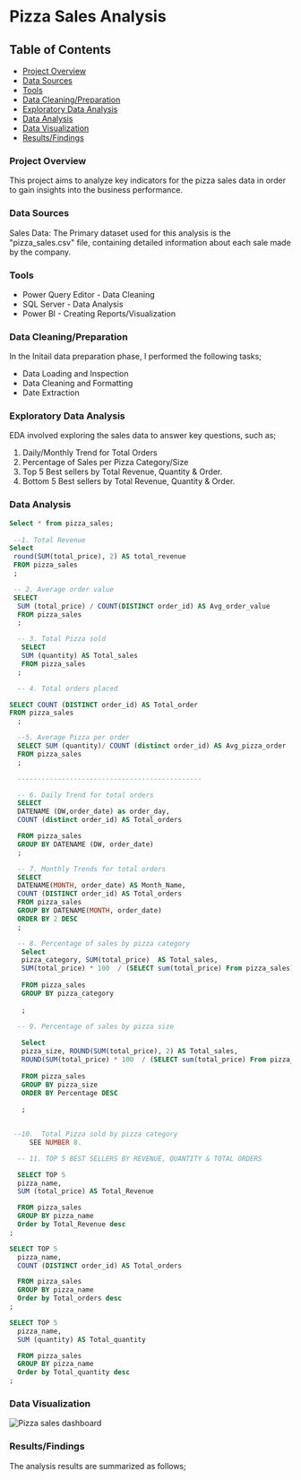 # Pizza Sales Analysis

## Table of Contents

- [Project Overview](#project-overview)
- [Data Sources](#data-sources)
- [Tools](#tools)
- [Data Cleaning/Preparation](#data-cleaningpreparation)
- [Exploratory Data Analysis](#exploratory-data-analysis)
- [Data Analysis](#data-analysis)
- [Data Visualization](#data-visualization)
- [Results/Findings](#resultsfindings)

### Project Overview
This project aims to analyze key indicators for the pizza sales data in order to gain insights into the business performance.





### Data Sources
Sales Data: The Primary dataset used for this analysis is the "pizza_sales.csv" file, containing detailed information about each sale made by the company.

### Tools
- Power Query Editor - Data Cleaning
- SQL Server - Data Analysis
- Power BI - Creating Reports/Visualization

### Data Cleaning/Preparation
In the Initail data preparation phase, I performed the following tasks;
-  Data Loading and Inspection
-  Data Cleaning and Formatting
-  Date Extraction

### Exploratory Data Analysis
EDA involved exploring the sales data to answer key questions, such as;
1. Daily/Monthly Trend for Total Orders
2. Percentage of Sales per Pizza Category/Size
3. Top 5 Best sellers by Total Revenue, Quantity & Order.
4. Bottom 5 Best sellers by Total Revenue, Quantity & Order.

### Data Analysis

```SQL
Select * from pizza_sales;
 
 --1. Total Revenue
Select 
 round(SUM(total_price), 2) AS total_revenue
 FROM pizza_sales
 ;

 -- 2. Average order value
 SELECT 
  SUM (total_price) / COUNT(DISTINCT order_id) AS Avg_order_value
  FROM pizza_sales
  ;

  -- 3. Total Pizza sold
   SELECT
   SUM (quantity) AS Total_sales
   FROM pizza_sales
  ;

  -- 4. Total orders placed

SELECT COUNT (DISTINCT order_id) AS Total_order
FROM pizza_sales
  ;

  --5. Average Pizza per order
  SELECT SUM (quantity)/ COUNT (distinct order_id) AS Avg_pizza_order
  FROM pizza_sales
  ;

  ----------------------------------------------

  -- 6. Daily Trend for total orders
  SELECT
  DATENAME (DW,order_date) as order_day, 
  COUNT (distinct order_id) AS Total_orders

  FROM pizza_sales
  GROUP BY DATENAME (DW, order_date)
  ;

  -- 7. Monthly Trends for total orders
  SELECT
  DATENAME(MONTH, order_date) AS Month_Name,
  COUNT (DISTINCT order_id) AS Total_orders
  FROM pizza_sales
  GROUP BY DATENAME(MONTH, order_date)
  ORDER BY 2 DESC
  ;

  -- 8. Percentage of sales by pizza category
   Select  
   pizza_category, SUM(total_price)  AS Total_sales, 
   SUM(total_price) * 100  / (SELECT sum(total_price) From pizza_sales) AS Percentage
   
   FROM pizza_sales
   GROUP BY pizza_category
   
   ;
 
  -- 9. Percentage of sales by pizza size

   Select  
   pizza_size, ROUND(SUM(total_price), 2) AS Total_sales, 
   ROUND(SUM(total_price) * 100  / (SELECT sum(total_price) From pizza_sales),2) AS Percentage
   
   FROM pizza_sales
   GROUP BY pizza_size
   ORDER BY Percentage DESC
   
   ;
 

 --10.  Total Pizza sold by pizza category
     SEE NUMBER 8.

  -- 11. TOP 5 BEST SELLERS BY REVENUE, QUANTITY & TOTAL ORDERS

  SELECT TOP 5
  pizza_name,
  SUM (total_price) AS Total_Revenue

  FROM pizza_sales
  GROUP BY pizza_name
  Order by Total_Revenue desc
;

SELECT TOP 5
  pizza_name,
  COUNT (DISTINCT order_id) AS Total_orders

  FROM pizza_sales
  GROUP BY pizza_name
  Order by Total_orders desc
;

SELECT TOP 5
  pizza_name,
  SUM (quantity) AS Total_quantity

  FROM pizza_sales
  GROUP BY pizza_name
  Order by Total_quantity desc
; 
```

### Data Visualization

![Pizza sales dashboard](https://github.com/Uzoblisz/Pizza-Sales-Project/assets/114764715/8960c033-88c3-413d-ac99-745e7088182e)

### Results/Findings

The analysis  results are summarized as follows;

